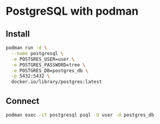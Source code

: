 # PostgreSQL with podman

## Install

```bash
podman run -d \
  --name postgresql \
  -e POSTGRES_USER=user \
  -e POSTGRES_PASSWORD=tree \
  -e POSTGRES_DB=postgres_db \
  -p 5432:5432 \
  docker.io/library/postgres:latest
```

## Connect

```bash
podman exec -it postgresql psql -U user -d postgres_db
```